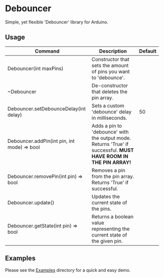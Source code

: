# Debouncer
Simple, yet flexible 'Debouncer' library for Arduino.

## Usage
| Command                                     | Description                                                                                                       | Default |
|---------------------------------------------|-------------------------------------------------------------------------------------------------------------------|---------|
| Debouncer(int maxPins)                      | Constructor that sets the amount of pins you want to 'debounce'.                                                  |         |
| ~Debouncer                                  | De-constructor that deletes the pin array.                                                                        |         |
| Debouncer.setDebounceDelay(int delay)       | Sets a custom 'debounce' delay in milliseconds.                                                                   | 50      |
| Debouncer.addPin(int pin, int mode) => bool | Adds a pin to 'debounce' with the output mode. Returns 'True' if successful. **MUST HAVE ROOM IN THE PIN ARRAY!** |         |
| Debouncer.removePin(int pin) => bool        | Removes a pin from the pin array. Returns 'True' if successful.                                                   |         |
| Debouncer.update()                          | Updates the current state of the pins.                                                                            |         |
| Debouncer.getState(int pin) => bool         | Returns a boolean value representing the current state of the given pin.                                          |         |

## Examples
Please see the [Examples](https://github.com/mookeyj79/Debouncer/tree/main/Examples) directory for a quick and easy demo.
